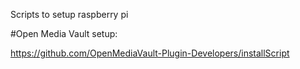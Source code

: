 Scripts to setup raspberry pi

#Open Media Vault setup:

https://github.com/OpenMediaVault-Plugin-Developers/installScript
